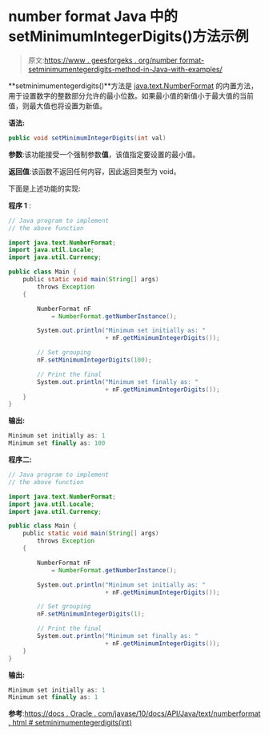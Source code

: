 # number format Java 中的 setMinimumIntegerDigits()方法示例

> 原文:[https://www . geesforgeks . org/number format-setminimumentegerdigits-method-in-Java-with-examples/](https://www.geeksforgeeks.org/numberformat-setminimumintegerdigits-method-in-java-with-examples/)

**setminimumentegerdigits()**方法是 [java.text.NumberFormat](https://www.geeksforgeeks.org/numberformat-class-java/) 的内置方法，用于设置数字的整数部分允许的最小位数。如果最小值的新值小于最大值的当前值，则最大值也将设置为新值。

**语法:**

```java
public void setMinimumIntegerDigits(int val)
```

**参数**:该功能接受一个强制参数**值**，该值指定要设置的最小值。

**返回值**:该函数不返回任何内容，因此返回类型为 void。

下面是上述功能的实现:

**程序 1** :

```java
// Java program to implement
// the above function

import java.text.NumberFormat;
import java.util.Locale;
import java.util.Currency;

public class Main {
    public static void main(String[] args)
        throws Exception
    {

        NumberFormat nF
            = NumberFormat.getNumberInstance();

        System.out.println("Minimum set initially as: "
                           + nF.getMinimumIntegerDigits());

        // Set grouping
        nF.setMinimumIntegerDigits(100);

        // Print the final
        System.out.println("Minimum set finally as: "
                           + nF.getMinimumIntegerDigits());
    }
}
```

**输出:**

```java
Minimum set initially as: 1
Minimum set finally as: 100

```

**程序二:**

```java
// Java program to implement
// the above function

import java.text.NumberFormat;
import java.util.Locale;
import java.util.Currency;

public class Main {
    public static void main(String[] args)
        throws Exception
    {

        NumberFormat nF
            = NumberFormat.getNumberInstance();

        System.out.println("Minimum set initially as: "
                           + nF.getMinimumIntegerDigits());

        // Set grouping
        nF.setMinimumIntegerDigits(1);

        // Print the final
        System.out.println("Minimum set finally as: "
                           + nF.getMinimumIntegerDigits());
    }
}
```

**输出:**

```java
Minimum set initially as: 1
Minimum set finally as: 1

```

**参考**:[https://docs . Oracle . com/javase/10/docs/API/Java/text/numberformat . html # setminimumentegerdigits(int)](https://docs.oracle.com/javase/10/docs/api/java/text/NumberFormat.html#setMinimumIntegerDigits(int))